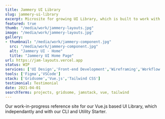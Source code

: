 ```yaml
---
title: Jammery UI Library
slug: jammery-ui-library
excerpt: Microsite for growing UI Library, which is built to work with our CLI and Utility Starter.
featured: true
thumb: "/media/work/jammery-layouts.jpg"
image: "/media/work/jammery-layouts.jpg"
gallery:
- thumbnail: "/media/work/jammery-component.jpg"
  src: "/media/work/jammery-component.jpg"
  alt: "Jammery UI - Home"
  title: "Jammery UI Home Page"
url: https://jam-layouts.vercel.app
status: WIP
services: ['UI Design','Front-end Development','Wireframing','Workflow Optimisation']
tools: ['Figma','VSCode']
stack: ['Gridsome','Vue.js','Tailwind CSS']
testimonial: Testimonial
date: 2021-04-01
searchTerms: projects, gridsome, jamstack, vue, tailwind
---
```

Our work-in-progress reference site for our Vue.js based UI Library, which independantly and with our CLI and Utility Starter.